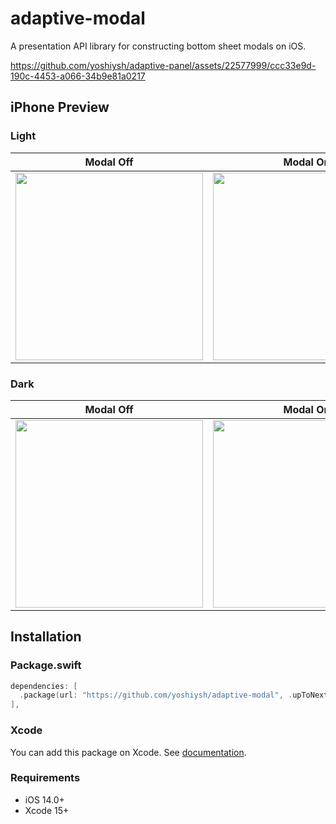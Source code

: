 # adaptive-modal

A presentation API library for constructing bottom sheet modals on iOS.

https://github.com/yoshiysh/adaptive-panel/assets/22577999/ccc33e9d-190c-4453-a066-34b9e81a0217


## iPhone Preview

### Light

| Modal Off | Modal On |
| -- | -- |
|<img src="https://github.com/yoshiysh/adaptive-panel/assets/22577999/8f229933-467e-4b1e-9401-7e408970e164" width="300"> | <img src="https://github.com/yoshiysh/adaptive-panel/assets/22577999/10ab47e7-6b20-4ee2-920d-e2d0427f3327" width="300"> |

### Dark

| Modal Off | Modal On |
| -- | -- |
|<img src="https://github.com/yoshiysh/adaptive-panel/assets/22577999/fddfbb00-99d7-4868-b837-a45aef16d9c8" width="300"> | <img src="https://github.com/yoshiysh/adaptive-panel/assets/22577999/cda24e2d-ce12-4f4e-827c-8f344bff8c0f" width="300"> |

## Installation

### Package.swift
```swift
dependencies: [
  .package(url: "https://github.com/yoshiysh/adaptive-modal", .upToNextMajor(from: "0.5.0")),
],
```

### Xcode

You can add this package on Xcode.
See [documentation](https://developer.apple.com/documentation/swift_packages/adding_package_dependencies_to_your_app).

### Requirements

- iOS 14.0+
- Xcode 15+
